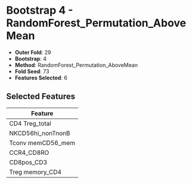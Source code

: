 # Bootstrap 4 - RandomForest_Permutation_AboveMean

- **Outer Fold**: 29
- **Bootstrap**: 4
- **Method**: RandomForest_Permutation_AboveMean
- **Fold Seed**: 73
- **Features Selected**: 6

## Selected Features

| Feature |
|---------|
| CD4 Treg_total |
| NKCD56hi_nonTnonB |
| Tconv memCD56_mem |
| CCR4_CD8RO |
| CD8pos_CD3 |
| Treg memory_CD4 |
